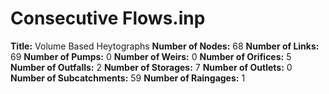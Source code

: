 # Consecutive Flows.inp
**Title:** Volume Based Heytographs
**Number of Nodes:** 68
**Number of Links:** 69
**Number of Pumps:** 0
**Number of Weirs:** 0
**Number of Orifices:** 5
**Number of Outfalls:** 2
**Number of Storages:** 7
**Number of Outlets:** 0
**Number of Subcatchments:** 59
**Number of Raingages:** 1
